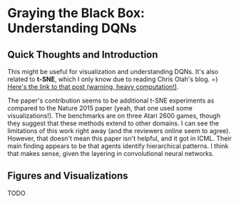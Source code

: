 # Graying the Black Box: Understanding DQNs

## Quick Thoughts and Introduction

This might be useful for visualization and understanding DQNs. It's also related
to **t-SNE**, which I only know due to reading Chris Olah's blog. =) [Here's the
link to that post (warning, heavy computation!)][1].

The paper's contribution seems to be additional t-SNE experiments as compared to
the Nature 2015 paper (yeah, that one used some visualizations!). The benchmarks
are on three Atari 2600 games, though they suggest that these methods extend to
other domains. I can see the limitations of this work right away (and the
reviewers online seem to agree). However, that doesn't mean this paper isn't
helpful, and it got in ICML. Their main finding appears to be that agents
identify hierarchical patterns. I think that makes sense, given the layering in
convolutional neural networks.


## Figures and Visualizations

TODO


[1]:http://colah.github.io/posts/2014-10-Visualizing-MNIST/
